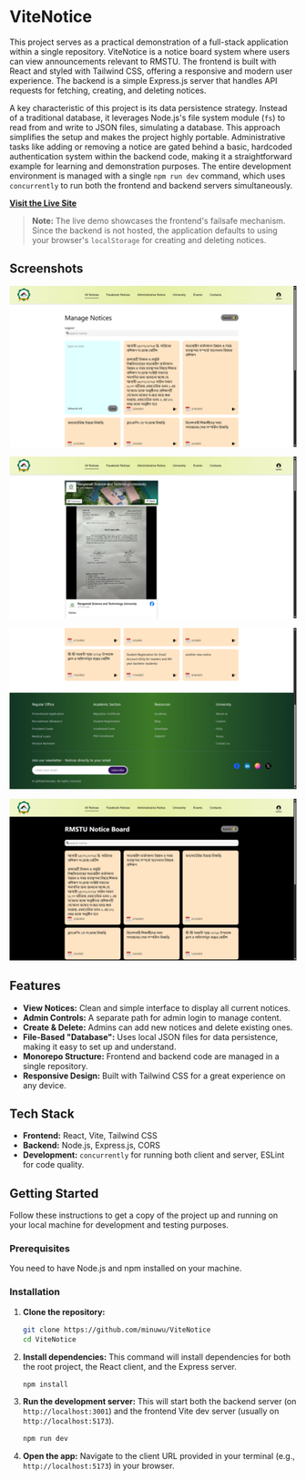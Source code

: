 # ViteNotice
 
<!-- A simple, self-contained notice board application for RMSTU, built with the MERN stack (React, Express, Node.js) and Vite.

---

### One-Liner

A full-stack, single-repository notice board application featuring a React frontend, a Node.js/Express backend with file-based data storage, and hardcoded admin controls.

### Short Description

ViteNotice is a lightweight, full-stack notice board application designed as a simple showcase for RMSTU. It features a clean, functional interface for viewing announcements. The project is structured as a monorepo, containing both the Vite/React frontend and the Node.js/Express backend. The backend uniquely uses the local file system for creating, reading, and deleting notices, with administrative actions protected by a hardcoded login for simplicity.

### Long Description -->


This project serves as a practical demonstration of a full-stack application within a single repository. ViteNotice is a notice board system where users can view announcements relevant to RMSTU. The frontend is built with React and styled with Tailwind CSS, offering a responsive and modern user experience. The backend is a simple Express.js server that handles API requests for fetching, creating, and deleting notices.

A key characteristic of this project is its data persistence strategy. Instead of a traditional database, it leverages Node.js's file system module (`fs`) to read from and write to JSON files, simulating a database. This approach simplifies the setup and makes the project highly portable. Administrative tasks like adding or removing a notice are gated behind a basic, hardcoded authentication system within the backend code, making it a straightforward example for learning and demonstration purposes. The entire development environment is managed with a single `npm run dev` command, which uses `concurrently` to run both the frontend and backend servers simultaneously.

[**Visit the Live Site**](https://minuwu.github.io/ViteNotice/)

> **Note:** The live demo showcases the frontend's failsafe mechanism. Since the backend is not hosted, the application defaults to using your browser's `localStorage` for creating and deleting notices.


## Screenshots

<div align="center>

![viteNoticeSS](https://raw.githubusercontent.com/minuwu/ViteNotice/refs/heads/main/gitAssets/(466).png)

![viteNoticeSS](https://raw.githubusercontent.com/minuwu/ViteNotice/refs/heads/main/gitAssets/(463).png)


![viteNoticeSS](https://raw.githubusercontent.com/minuwu/ViteNotice/refs/heads/main/gitAssets/(465).png)


![viteNoticeSS](https://raw.githubusercontent.com/minuwu/ViteNotice/refs/heads/main/gitAssets/(464).png)


![viteNoticeSS](https://raw.githubusercontent.com/minuwu/ViteNotice/refs/heads/main/gitAssets/(467).png)

</div>


## Features

- **View Notices:** Clean and simple interface to display all current notices.
- **Admin Controls:** A separate path for admin login to manage content.
- **Create & Delete:** Admins can add new notices and delete existing ones.
- **File-Based "Database":** Uses local JSON files for data persistence, making it easy to set up and understand.
- **Monorepo Structure:** Frontend and backend code are managed in a single repository.
- **Responsive Design:** Built with Tailwind CSS for a great experience on any device.

## Tech Stack

- **Frontend:** React, Vite, Tailwind CSS
- **Backend:** Node.js, Express.js, CORS
- **Development:** `concurrently` for running both client and server, ESLint for code quality.

## Getting Started

Follow these instructions to get a copy of the project up and running on your local machine for development and testing purposes.

### Prerequisites

You need to have Node.js and npm installed on your machine.

### Installation

1.  **Clone the repository:**
    ```sh
    git clone https://github.com/minuwu/ViteNotice
    cd ViteNotice
    ```

2.  **Install dependencies:**
    This command will install dependencies for both the root project, the React client, and the Express server.
    ```sh
    npm install
    ```

3.  **Run the development server:**
    This will start both the backend server (on `http://localhost:3001`) and the frontend Vite dev server (usually on `http://localhost:5173`).
    ```sh
    npm run dev
    ```

4.  **Open the app:**
    Navigate to the client URL provided in your terminal (e.g., `http://localhost:5173`) in your browser.
